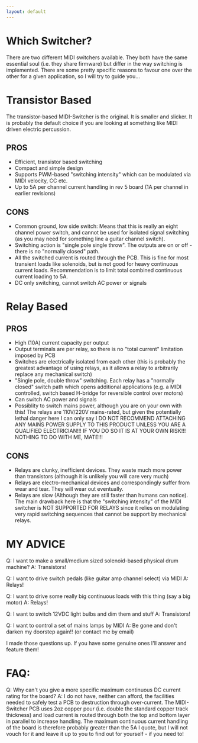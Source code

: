 ```yaml
---
layout: default
---
```


# Which Switcher?

There are two different MIDI switchers available. They both have the same essential soul (i.e. they share firmware) but differ in the way  switching is implemented. There are some pretty specific reasons to favour one over the other for a given application, so I will try to guide you...

# Transistor Based

The transistor-based MIDI-Switcher is the original. It is smaller and slicker. It is probably the default choice if you are looking at something like MIDI driven electric percussion.

## PROS

- Efficient, transistor based switching
- Compact and simple design
- Supports PWM-based "switching intensity" which can be modulated via MIDI velocity, CC etc.
- Up to 5A per channel current handling in rev 5 board (1A per channel in earlier revisions)

## CONS

- Common ground, low side switch: Means that this is really an eight channel power switch, and cannot be used for isolated signal switching (as you may need for something line a guitar channel switch). 
- Switching action is "single pole single throw". The outputs are on or off - there is no "normally closed" path.
- All the switched current is routed through the PCB. This is fine for most transient loads like solenoids, but is not good for heavy continuous current loads. Recommendation is to limit total combined continuous current loading to 5A.
- DC only switching, cannot switch AC power or signals

# Relay Based

## PROS

- High (10A) current capacity per output 
- Output terminals are per relay, so there is no "total current" limitation imposed by PCB
- Switches are electrically isolated from each other (this is probably the greatest advantage of using relays, as it allows a relay to arbitrarily replace any mechanical switch)
- "Single pole, double throw" switching. Each relay has a "normally closed" switch path which opens additional applications (e.g. a MIDI controlled, switch based H-bridge for reversible control over motors)
- Can switch AC power and signals
- Possiblity to switch mains power, although you are on your own with this! The relays are 110V/220V mains-rated, but given the potentially lethal danger here I can only say I DO NOT RECOMMEND ATTACHING ANY MAINS POWER SUPPLY TO THIS PRODUCT UNLESS YOU ARE A QUALIFIED ELECTRICIAN!!! IF YOU DO SO IT IS AT YOUR OWN RISK!!! NOTHING TO DO WITH ME, MATE!!!


## CONS

- Relays are clunky, inefficient devices. They waste much more power than transistors (although it is unlikely you will care very much)
- Relays are electro-mechanical devices and correspondingly suffer from wear and tear. They will wear out eventually.
- Relays are slow (Although they are still faster than humans can notice). The main drawback here is that the "switching intensity" of the MIDI switcher is NOT SUPPORTED FOR RELAYS since it relies on modulating very rapid switching sequences that cannot be support by mechanical relays.

# MY ADVICE

Q: I want to make a small/medium sized solenoid-based physical drum machine?
A: Transistors!

Q: I want to drive switch pedals (like guitar amp channel select) via MIDI
A: Relays!

Q: I want to drive some really big continuous loads with this thing (say a big motor)
A: Relays!

Q: I want to switch 12VDC light bulbs and dim them and stuff
A: Transistors!

Q: I want to control a set of mains lamps by MIDI
A: Be gone and don't darken my doorstep again!! (or contact me by email)

I made those questions up. If you have some genuine ones I'll answer and feature them!

# FAQ:
Q: Why can't you give a more specific maximum continuous DC current rating for the board?
A: I do not have, neither can afford, the facilities needed to safely test a PCB to destruction through over-current. The MIDI-Switcher PCB uses 2oz copper pour (i.e. double the standard copper track thickness) and load current is routed through both the top and bottom layer in parallel to increase handling. The maximum continuous current handling of the board is therefore probably greater than the 5A I quote, but I will not vouch for it and leave it up to you to find out for yourself - if you need to!